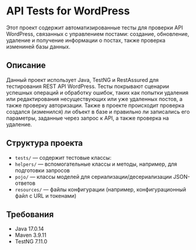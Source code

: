 # API Tests for WordPress

Этот проект содержит автоматизированные тесты для проверки API WordPress, связанных с управлением постами: создание, обновление, удаление и получение информации о постах, также проверка измениней базы данных.

## Описание

Данный проект использует Java, TestNG и RestAssured для тестирования REST API WordPress. Тесты покрывают сценарии успешных операций и обработку ошибок, таких как попытки удаления или редактирования несуществующих или уже удаленных постов, а также проверку авторизации.
Также в проекте происходит проверка создался (изменился) ли объект в базе и правильно ли записались его параметры, заданные через запрос к API, а также проверка на удаление.

## Структура проекта

- `tests/` — содержит тестовые классы:
- `helpers/` — вспомогательные классы и методы, например, для подготовки запросов
- `pojo/` — классы моделей для сериализации/десериализации JSON-ответов
- `resources/` — файлы конфигурации (например, конфигурационный файл с URL и токенами)

## Требования

- Java 17.0.14
- Maven 3.9.11
- TestNG 7.11.0
